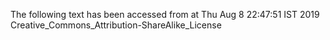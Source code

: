 The following text has been accessed from at Thu Aug 8 22:47:51 IST 2019
Creative_Commons_Attribution-ShareAlike_License

